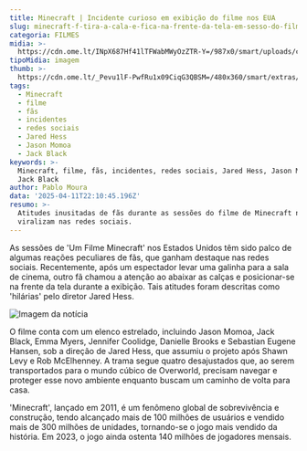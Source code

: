 ```yaml
---
title: Minecraft | Incidente curioso em exibição do filme nos EUA
slug: minecraft-f-tira-a-cala-e-fica-na-frente-da-tela-em-sesso-do-filme-nos-eua
categoria: FILMES
midia: >-
  https://cdn.ome.lt/INpX687Hf41lTFWabMWyOzZTR-Y=/987x0/smart/uploads/conteudo/fotos/minecraft-capa.png
tipoMidia: imagem
thumb: >-
  https://cdn.ome.lt/_Pevu1lF-PwfRu1x09CiqG3QBSM=/480x360/smart/extras/conteudos/minecraft-filme_zA9x2O5.jpg
tags:
  - Minecraft
  - filme
  - fãs
  - incidentes
  - redes sociais
  - Jared Hess
  - Jason Momoa
  - Jack Black
keywords: >-
  Minecraft, filme, fãs, incidentes, redes sociais, Jared Hess, Jason Momoa,
  Jack Black
author: Pablo Moura
data: '2025-04-11T22:10:45.196Z'
resumo: >-
  Atitudes inusitadas de fãs durante as sessões do filme de Minecraft nos EUA
  viralizam nas redes sociais.
---
```


As sessões de 'Um Filme Minecraft' nos Estados Unidos têm sido palco de algumas reações peculiares de fãs, que ganham destaque nas redes sociais. Recentemente, após um espectador levar uma galinha para a sala de cinema, outro fã chamou a atenção ao abaixar as calças e posicionar-se na frente da tela durante a exibição. Tais atitudes foram descritas como 'hilárias' pelo diretor Jared Hess.

![Imagem da notícia](https://cdn.ome.lt/4As69zW7h3PPZ2OqUzFa7lSHdOs=/fit-in/837x500/smart/uploads/conteudo/fotos/fa-minecraft-sem-calca.png)

O filme conta com um elenco estrelado, incluindo Jason Momoa, Jack Black, Emma Myers, Jennifer Coolidge, Danielle Brooks e Sebastian Eugene Hansen, sob a direção de Jared Hess, que assumiu o projeto após Shawn Levy e Rob McElhenney. A trama segue quatro desajustados que, ao serem transportados para o mundo cúbico de Overworld, precisam navegar e proteger esse novo ambiente enquanto buscam um caminho de volta para casa.

'Minecraft', lançado em 2011, é um fenômeno global de sobrevivência e construção, tendo alcançado mais de 100 milhões de usuários e vendido mais de 300 milhões de unidades, tornando-se o jogo mais vendido da história. Em 2023, o jogo ainda ostenta 140 milhões de jogadores mensais.
